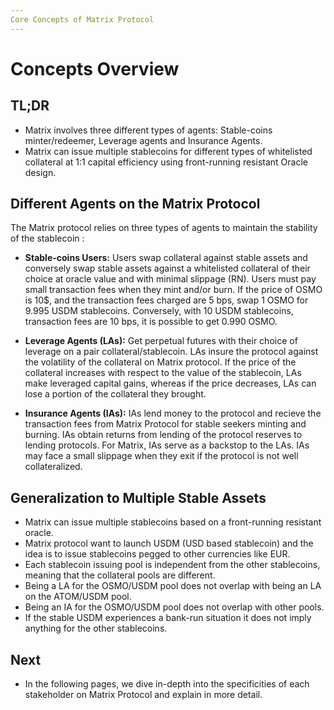 ```yaml
---
Core Concepts of Matrix Protocol
---
```


# Concepts Overview

## TL;DR

- Matrix involves three different types of agents: Stable-coins minter/redeemer, Leverage agents and Insurance Agents.
- Matrix can issue multiple stablecoins for different types of whitelisted collateral at 1:1 capital efficiency using front-running resistant Oracle design.

## Different Agents on the Matrix Protocol

The Matrix protocol relies on three types of agents to maintain the stability of the stablecoin :

- **Stable-coins Users:** Users swap collateral against stable assets and conversely swap stable assets against a whitelisted collateral of their choice at oracle value and with minimal slippage (RN). Users must pay small transaction fees when they mint and/or burn. If the price of OSMO is 10$, and the transaction fees charged are 5 bps, swap 1 OSMO for 9.995 USDM stablecoins. Conversely, with 10 USDM stablecoins, transaction fees are 10 bps, it is possible to get 0.990 OSMO.

- **Leverage Agents (LAs):** Get perpetual futures with their choice of leverage on a pair collateral/stablecoin. LAs insure the protocol against the volatility of the collateral on Matrix protocol. If the price of the collateral increases with respect to the value of the stablecoin, LAs make leveraged capital gains, whereas if the price decreases, LAs can lose a portion of the collateral they brought.

- **Insurance Agents (IAs):** IAs lend money to the protocol and recieve the transaction fees from Matrix Protocol for stable seekers minting and burning. IAs obtain returns from lending of the protocol reserves to lending protocols. For Matrix, IAs serve as a backstop to the LAs. IAs may face a small slippage when they exit if the protocol is not well collateralized.

## Generalization to Multiple Stable Assets

- Matrix can issue multiple stablecoins based on a front-running resistant oracle. 
- Matrix protocol want to launch USDM (USD based stablecoin) and the idea is to issue stablecoins pegged to other currencies like EUR.
- Each stablecoin issuing pool is independent from the other stablecoins, meaning that the collateral pools are different. 
- Being a LA for the OSMO/USDM pool does not overlap with being an LA on the ATOM/USDM pool. 
- Being an IA for the OSMO/USDM pool does not overlap with other pools. 
- If the stable USDM experiences a bank-run situation it does not imply anything for the other stablecoins.

## Next 

- In the following pages, we dive in-depth into the specificities of each stakeholder on Matrix Protocol and explain in more detail.



